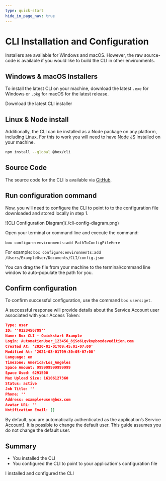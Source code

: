 ```yaml
---
type: quick-start
hide_in_page_nav: true
---
```


# CLI Installation and Configuration

Installers are available for Windows and macOS. However, the raw source-code is
available if you would like to build the CLI in other environments.

## Windows & macOS Installers

To install the latest CLI on your machine, download the latest
`.exe` for Windows or `.pkg` for macOS for the latest release.

<CTA to="https://github.com/box/boxcli/releases">
  Download the latest CLI installer
</CTA>

## Linux & Node install

Additionally, the CLI can be installed as a Node package on any platform,
including Linux. For this to work you will need to have
[Node JS](https://nodejs.org/) installed on your machine.

```bash
npm install --global @box/cli
```

## Source Code

The source code for the CLI is available via [GitHub][cli].

## Run configuration command

Now, you will need to configure the CLI to point to to the configuration file
downloaded and stored locally in step 1. 

<ImageFrame center>
  ![CLI Configuration Diagram](./cli-config-diagram.png)
</ImageFrame>

<!--alex ignore execute-->
Open your terminal or command line and execute the command: 

`box configure:environments:add PathToConfigFileHere`

For example: 
`box configure:environments:add /Users/ExampleUser/Documents/CLI/config.json`

<Message type=tip>
   You can drag the file from your machine to the terminal/command line window
   to auto-populate the path for you.
</Message>

## Confirm configuration

To confirm successful configuration, use the command `box users:get`. 

A successful response will provide details about the Service Account user
associated with your Access Token: 

```json
Type: user
ID: ''0123456789''
Name: Box CLI - Quickstart Example
Login: AutomationUser_123456_8jSo6Lqvko@boxdevedition.com
Created At: '2020-01-01T09:45:01-07:00'
Modified At: '2021-03-01T09:30:05-07:00'
Language: en
Timezone: America/Los_Angeles
Space Amount: 999999999999999
Space Used: 6291500
Max Upload Size: 16106127360
Status: active
Job Title: ''
Phone: ''
Address: example+user@box.com
Avatar URL: ''
Notification Email: []
```

<Message type=tip>
   By default, you are automatically authenticated as the application’s
   Service Account]. It is possible to change the default user. This guide
   assumes you do not change the default user.
</Message>

## Summary

* You installed the CLI 
* You configured the CLI to point to your application's configuration file

<Next>I installed and configured the CLI</Next>

[cli]: https://github.com/box/boxcli
[auth]: g://authentication/jwt/without-sdk/
[sa]: g://authentication/user-types/service-account/
[dc]: https://app.box.com/developers/console